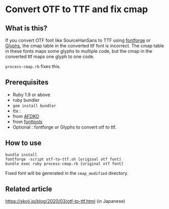 # Convert OTF to TTF and fix cmap

## What is this?

If you convert OTF font like SourceHanSans to TTF using [fontforge](https://fontforge.github.io) or [Glyphs](http://glyphsapp.com), the cmap table in the converted ttf font is incorrect. The cmap table in these fonts maps some glyphs to multiple code, but the cmap in the converted ttf maps one glyph to one code.

`process-cmap.rb` fixes this.


## Prerequisites

* Ruby 1.9 or above
* ruby bundler
 * `gem install bundler`
* ttx : 
 * from [AFDKO](http://www.adobe.com/jp/devnet/opentype/afdko.html)
 * from [fonttools](https://github.com/behdad/fonttools/)
* Optional : fontforge or Glyphs to convert otf to ttf.


## How to use

```
bundle install
fontforge -script otf-to-ttf.sh [original otf font]
bundle exec ruby process-cmap.rb [original otf font]
```

Fixed font will be generated in the `cmap_modified` directory.

## Related article 

https://skoji.jp/blog/2020/03/otf-to-ttf.html (in Japanese)
